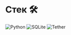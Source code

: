 # Стек 🛠
![Python](https://img.shields.io/badge/python-3670A0?style=for-the-badge&logo=python&logoColor=ffdd54) ![SQLite](https://img.shields.io/badge/sqlite-%2307405e.svg?style=for-the-badge&logo=sqlite&logoColor=white) ![Tether](https://img.shields.io/badge/tether-168363?style=for-the-badge&logo=tether&logoColor=white)
